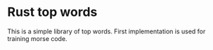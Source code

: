 # Rust top words

This is a simple library of top words. First implementation is used for training morse code.
